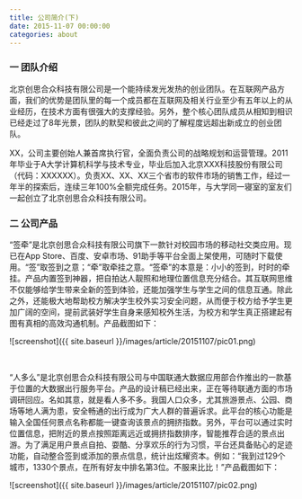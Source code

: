 ```yaml
---
title: 公司简介(下)
date: 2015-11-07 00:00:00
categories: about
---
```



### 一 团队介绍

北京创思合众科技有限公司是一个能持续发光发热的创业团队。在互联网产品方面，我们的优势是团队里的每一个成员都在互联网及相关行业至少有五年以上的从业经历，在技术方面有很强大的支撑经验。另外，整个核心团队成员从相知到相识已经走过了8年光景，团队的默契和彼此之间的了解程度远超出新成立的创业团队。

XX，公司主要创始人兼首席执行官，全面负责公司的战略规划和运营管理。2011年毕业于A大学计算机科学与技术专业，毕业后加入北京XXX科技股份有限公司（代码：XXXXXX）。负责XX、XX、XX三个省市的软件市场的销售工作，经过一年半的探索后，连续三年100%全额完成任务。2015年，与大学同一寝室的室友们一起创立了北京创思合众科技有限公司。


### 二 公司产品

“签牵”是北京创思合众科技有限公司旗下一款针对校园市场的移动社交类应用。现已在App Store、百度、安卓市场、91助手等平台全面上架使用，可随时下载使用。“签”取签到之意；“牵”取牵挂之意。“签牵”的本意是：小小的签到，时时的牵挂。产品内置签到神器，把自拍达人靓照和地理位置信息充分结合。其互联网思维不仅能够给学生带来全新的签到体验，还能加强学生与学生之间的信息互通。除此之外，还能极大地帮助校方解决学生校外实习安全问题，从而便于校方给予学生更加广阔的空间，提前武装好学生自身来感知校外生活，为校方和学生真正搭建起有图有真相的高效沟通机制。产品截图如下：    

![screenshot]({{ site.baseurl }}/images/article/20151107/pic01.png)    

&nbsp;    

“人多么”是北京创思合众科技有限公司与中国联通大数据应用部合作推出的一款基于位置的大数据出行服务平台。产品的设计稿已经出来，正在等待联通方面的市场调研回应。名如其意，就是看人多不多。我国人口众多，尤其旅游景点、公园、商场等地人满为患，安全畅通的出行成为广大人群的普遍诉求。此平台的核心功能是输入全国任何景点名称都能一键查询该景点的拥挤指数。另外，平台可以通过实时位置信息，把附近的景点按照距离远近或拥挤指数排序，智能推荐合适的景点出游。为了满足用户景点自拍、耍酷、分享欢乐的行为习惯，平台还具备贴心的足迹功能，自动整合签到或添加的景点信息，统计出炫耀资本。例如：“我到过129个城市，1330个景点，在所有好友中排名第3位。不服来比比！”产品截图如下：    

![screenshot]({{ site.baseurl }}/images/article/20151107/pic02.png)    

